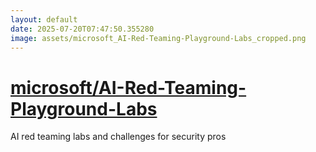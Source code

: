 ```yaml
---
layout: default
date: 2025-07-20T07:47:50.355280
image: assets/microsoft_AI-Red-Teaming-Playground-Labs_cropped.png
---
```


# [microsoft/AI-Red-Teaming-Playground-Labs](https://github.com/microsoft/AI-Red-Teaming-Playground-Labs)

AI red teaming labs and challenges for security pros

